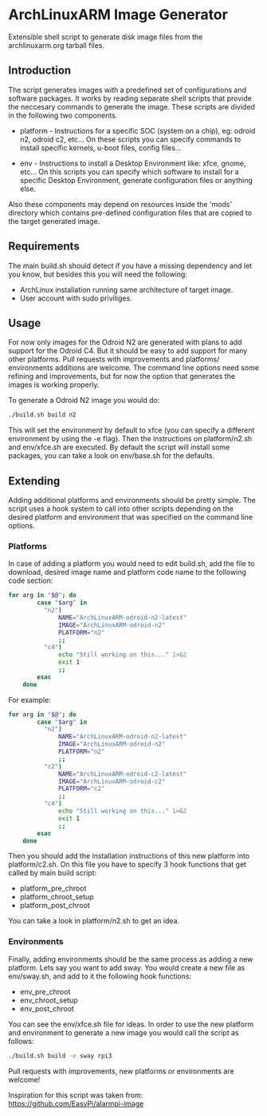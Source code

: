 # ArchLinuxARM Image Generator

Extensible shell script to generate disk image files from the
archlinuxarm.org tarball files.

## Introduction

The script generates images with a predefined set of configurations
and software packages. It works by reading separate shell scripts
that provide the neccesary commands to generate the image. These
scripts are divided in the following two components.

* platform - Instructions for a specific SOC (system on a chip), eg:
  odroid n2, odroid c2, etc... On these scripts you can specify
  commands to install specific kernels, u-boot files, config files...

* env - Instructions to install a Desktop Environment like: xfce,
  gnome, etc... On this scripts you can specify which software to
  install for a specific Desktop Environment, generate configuration
  files or anything else.

Also these components may depend on resources inside the 'mods'
directory which contains pre-defined configuration files that are
copied to the target generated image.

## Requirements

The main build.sh should detect if you have a missing dependency and
let you know, but besides this you will need the following:

* ArchLinux installation running same architecture of target image.
* User account with sudo priviliges.

## Usage

For now only images for the Odroid N2 are generated with plans to add
support for the Odroid C4. But it should be easy to add support for
many other platforms. Pull requests with improvements and platforms/
environments additions are welcome. The command line options need
some refining and improvements, but for now the option that generates
the images is working properly.

To generate a Odroid N2 image you would do:

```sh
./build.sh build n2
```

This will set the environment by default to xfce (you can specify
a different environment by using the -e flag). Then the
instructions on platform/n2.sh and env/xfce.sh are executed.
By default the script will install some packages, you can
take a look on env/base.sh for the defaults.

## Extending

Adding additional platforms and environments should be pretty simple.
The script uses a hook system to call into other scripts depending
on the desired platform and environment that was specified on the
command line options.

### Platforms

In case of adding a platform you would need to edit build.sh, add
the file to download, desired image name and platform code name to
the following code section:

```sh
for arg in "$@"; do
        case "$arg" in
          "n2")
              NAME="ArchLinuxARM-odroid-n2-latest"
              IMAGE="ArchLinuxARM-odroid-n2"
              PLATFORM="n2"
              ;;
          "c4")
              echo "Still working on this..." 1>&2
              exit 1
              ;;
        esac
    done
```

For example:

```sh
for arg in "$@"; do
        case "$arg" in
          "n2")
              NAME="ArchLinuxARM-odroid-n2-latest"
              IMAGE="ArchLinuxARM-odroid-n2"
              PLATFORM="n2"
              ;;
          "c2")
              NAME="ArchLinuxARM-odroid-c2-latest"
              IMAGE="ArchLinuxARM-odroid-c2"
              PLATFORM="c2"
              ;;
          "c4")
              echo "Still working on this..." 1>&2
              exit 1
              ;;
        esac
    done
```

Then you should add the installation instructions of this new platform
into platform/c2.sh. On this file you have to specify 3 hook
functions that get called by main build script:

* platform_pre_chroot
* platform_chroot_setup
* platform_post_chroot

You can take a look in platform/n2.sh to get an idea.

### Environments

Finally, adding environments should be the same  process as adding a
new platform. Lets say you want to add sway. You would create a new
file as env/sway.sh, and add to it the following hook functions:

* env_pre_chroot
* env_chroot_setup
* env_post_chroot

You can see the env/xfce.sh file for ideas. In order to use the new
platform and environment to generate a new image you would call the
script as follows:

```sh
./build.sh build -e sway rpi3
```

Pull requests with improvements, new platforms or environments are
welcome!

Inspiration for this script was taken from:
https://github.com/EasyPi/alarmpi-image